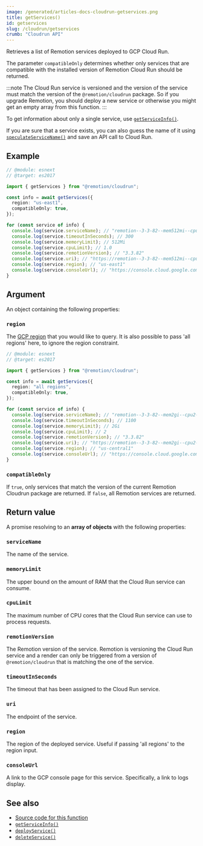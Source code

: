 ```yaml
---
image: /generated/articles-docs-cloudrun-getservices.png
title: getServices()
id: getservices
slug: /cloudrun/getservices
crumb: "Cloudrun API"
---
```


Retrieves a list of Remotion services deployed to GCP Cloud Run.

The parameter `compatibleOnly` determines whether only services that are compatible with the installed version of Remotion Cloud Run should be returned.

:::note
The Cloud Run service is versioned and the version of the service must match the version of the `@remotion/cloudrun` package. So if you upgrade Remotion, you should deploy a new service or otherwise you might get an empty array from this function.
:::

To get information about only a single service, use [`getServiceInfo()`](/docs/cloudrun/getserviceinfo).

If you are sure that a service exists, you can also guess the name of it using [`speculateServiceName()`](/docs/cloudrun/speculateservicename) and save an API call to Cloud Run.

## Example

```ts twoslash
// @module: esnext
// @target: es2017

import { getServices } from "@remotion/cloudrun";

const info = await getServices({
  region: "us-east1",
  compatibleOnly: true,
});

for (const service of info) {
  console.log(service.serviceName); // "remotion--3-3-82--mem512mi--cpu1-0"
  console.log(service.timeoutInSeconds); // 300
  console.log(service.memoryLimit); // 512Mi
  console.log(service.cpuLimit); // 1.0
  console.log(service.remotionVersion); // "3.3.82"
  console.log(service.uri); // "https://remotion--3-3-82--mem512mi--cpu1-0--t-300-1a2b3c4d5e-ue.a.run.app"
  console.log(service.region); // "us-east1"
  console.log(service.consoleUrl); // "https://console.cloud.google.com/run/detail/us-east1/remotion--3-3-82--mem512mi--cpu1-0--t-300/logs"
}
```

## Argument

An object containing the following properties:

### `region`

The [GCP region](/docs/cloudrun/region-selection) that you would like to query. It is also possible to pass 'all regions' here, to ignore the region constraint.

```ts twoslash
// @module: esnext
// @target: es2017

import { getServices } from "@remotion/cloudrun";

const info = await getServices({
  region: "all regions",
  compatibleOnly: true,
});

for (const service of info) {
  console.log(service.serviceName); // "remotion--3-3-82--mem2gi--cpu2--t-1100"
  console.log(service.timeoutInSeconds); // 1100
  console.log(service.memoryLimit); // 2Gi
  console.log(service.cpuLimit); // 2
  console.log(service.remotionVersion); // "3.3.82"
  console.log(service.uri); // "https://remotion--3-3-82--mem2gi--cpu2--t-1100-1a2b3c4d5e-uc.a.run.app"
  console.log(service.region); // "us-central1"
  console.log(service.consoleUrl); // "https://console.cloud.google.com/run/detail/us-central1/remotion--3-3-82--mem2gi--cpu2--t-1100/logs"
}
```

### `compatibleOnly`

If `true`, only services that match the version of the current Remotion Cloudrun package are returned. If `false`, all Remotion services are returned.

## Return value

A promise resolving to an **array of objects** with the following properties:

### `serviceName`

The name of the service.

### `memoryLimit`

The upper bound on the amount of RAM that the Cloud Run service can consume.

### `cpuLimit`

The maximum number of CPU cores that the Cloud Run service can use to process requests.

### `remotionVersion`

The Remotion version of the service. Remotion is versioning the Cloud Run service and a render can only be triggered from a version of `@remotion/cloudrun` that is matching the one of the service.

### `timeoutInSeconds`

The timeout that has been assigned to the Cloud Run service.

### `uri`

The endpoint of the service.

### `region`

The region of the deployed service. Useful if passing 'all regions' to the region input.

### `consoleUrl`

A link to the GCP console page for this service. Specifically, a link to logs display.

## See also

- [Source code for this function](https://github.com/remotion-dev/remotion/blob/main/packages/cloudrun/src/api/get-services.ts)
- [`getServiceInfo()`](/docs/cloudrun/getserviceinfo)
- [`deployService()`](/docs/cloudrun/deployservice)
- [`deleteService()`](/docs/cloudrun/deleteservice)

